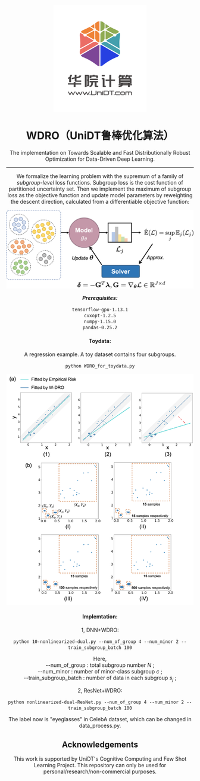 
<center><img src="imgs/logo.svg" width="250"/>

# WDRO（UniDT鲁棒优化算法）
The implementation on Towards Scalable and Fast Distributionally Robust Optimization for Data-Driven Deep Learning.

****

We formalize the learning problem with the supremum of a family of  *subgroup-level* loss functions. Subgroup loss is the cost function of partitioned uncertainty set. Then we implement the maximum of subgroup loss as the objective function and update model parameters by reweighting the descent direction, calculated from a differentiable objective function:

<center><img src="imgs/intro.png" width="628"/>



***Prerequisites:***

```
tensorflow-gpu-1.13.1
cvxopt-1.2.5
numpy-1.15.0
pandas-0.25.2
```



#### Toydata:

A regression example. A toy dataset contains four subgroups. 

```
python WDRO_for_toydata.py
```

<center><img src="imgs/co.png" width="528"/>



#### Implemtation:  

1, DNN+WDRO:


```
python 10-nonlinearized-dual.py --num_of_group 4 --num_minor 2 --train_subgroup_batch 100
```
Here,  
--num_of_group : total subgroup number $N$ ;    
--num_minor    : number of minor-class subgroup $c$ ;      
--train_subgroup_batch : number of data in each subgroup $s_j$ ;   



2, ResNet+WDRO:

```
python nonlinearized-dual-ResNet.py --num_of_group 4 --num_minor 2 --train_subgroup_batch 100
```

The label now is "eyeglasses" in CelebA dataset, which can be changed in data_process.py. 



## Acknowledgements

This work is supported by UniDT's Cognitive Computing and Few Shot Learning Project. This repository can only be used for personal/research/non-commercial purposes. 
